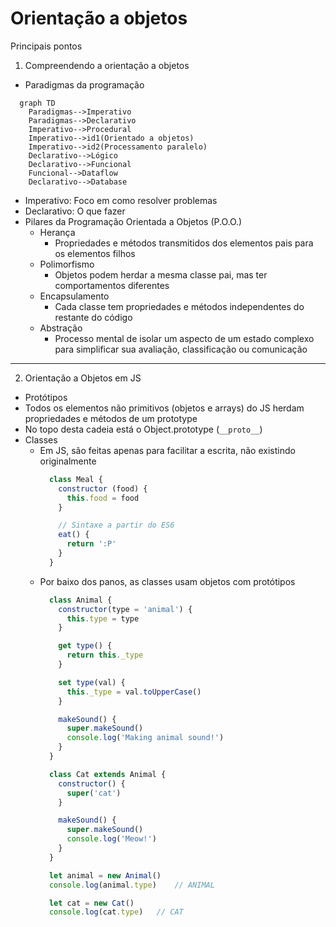 # Orientação a objetos
Principais pontos

1. Compreendendo a orientação a objetos
- Paradigmas da programação
```mermaid
  graph TD
    Paradigmas-->Imperativo
    Paradigmas-->Declarativo
    Imperativo-->Procedural
    Imperativo-->id1(Orientado a objetos)
    Imperativo-->id2(Processamento paralelo)
    Declarativo-->Lógico
    Declarativo-->Funcional
    Funcional-->Dataflow
    Declarativo-->Database
```
- Imperativo: Foco em como resolver problemas
- Declarativo: O que fazer
- Pilares da Programação Orientada a Objetos (P.O.O.)
  - Herança
    - Propriedades e métodos transmitidos dos elementos pais para os elementos filhos
  - Polimorfismo
    - Objetos podem herdar a mesma classe pai, mas ter comportamentos diferentes
  - Encapsulamento
    - Cada classe tem propriedades e métodos independentes do restante do código
  - Abstração
    - Processo mental de isolar um aspecto de um estado complexo para simplificar sua avaliação, classificação ou comunicação
-----
2. Orientação a Objetos em JS
-  Protótipos
  - Todos os elementos não primitivos (objetos e arrays) do JS herdam propriedades e métodos de um prototype
  - No topo desta cadeia está o Object.prototype (`__proto__`) 
- Classes
  - Em JS, são feitas apenas para facilitar a escrita, não existindo originalmente
    ```js
      class Meal {
        constructor (food) {
          this.food = food
        }

        // Sintaxe a partir do ES6
        eat() {
          return ':P'
        }
      }
    ```
  - Por baixo dos panos, as classes usam objetos com protótipos
    ```js
      class Animal {
        constructor(type = 'animal') {
          this.type = type
        }

        get type() {
          return this._type
        }

        set type(val) {
          this._type = val.toUpperCase()
        }

        makeSound() {
          super.makeSound()
          console.log('Making animal sound!')
        }
      }

      class Cat extends Animal {
        constructor() {
          super('cat')
        }

        makeSound() {
          super.makeSound()
          console.log('Meow!')
        }
      }

      let animal = new Animal()
      console.log(animal.type)    // ANIMAL

      let cat = new Cat()
      console.log(cat.type)   // CAT
    ```